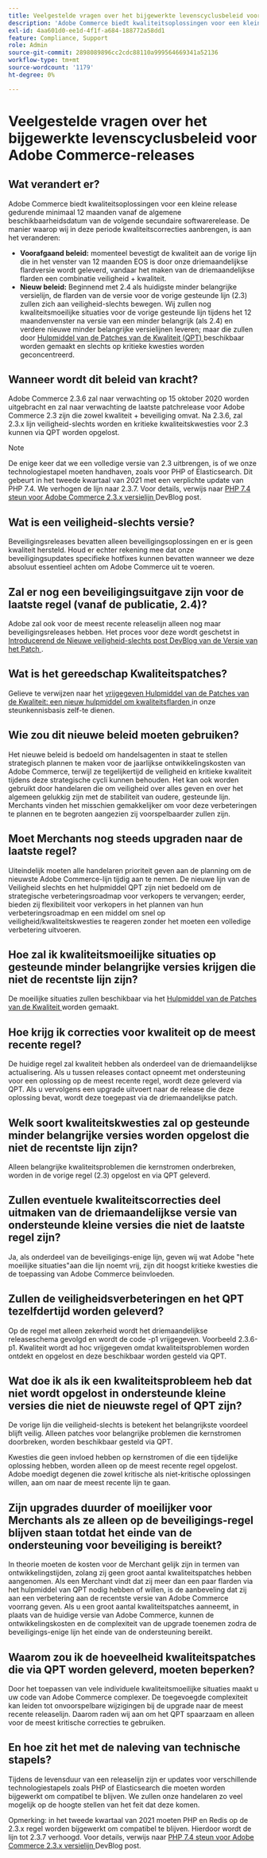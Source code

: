 ```yaml
---
title: Veelgestelde vragen over het bijgewerkte levenscyclusbeleid voor Adobe Commerce-releases
description: 'Adobe Commerce biedt kwaliteitsoplossingen voor een kleine release gedurende minimaal 12 maanden vanaf de algemene beschikbaarheidsdatum van de volgende secundaire softwarerelease. De manier waarop wij in deze periode kwaliteitscorrecties aanbrengen, is aan het veranderen:'
exl-id: 4aa601d0-ee1d-4f1f-a684-188772a58dd1
feature: Compliance, Support
role: Admin
source-git-commit: 2898089896cc2cdc88110a999564669341a52136
workflow-type: tm+mt
source-wordcount: '1179'
ht-degree: 0%

---
```


# Veelgestelde vragen over het bijgewerkte levenscyclusbeleid voor Adobe Commerce-releases

## Wat verandert er?

Adobe Commerce biedt kwaliteitsoplossingen voor een kleine release gedurende minimaal 12 maanden vanaf de algemene beschikbaarheidsdatum van de volgende secundaire softwarerelease. De manier waarop wij in deze periode kwaliteitscorrecties aanbrengen, is aan het veranderen:

* **Voorafgaand beleid:** momenteel bevestigt de kwaliteit aan de vorige lijn die in het venster van 12 maanden EOS is door onze driemaandelijkse flardversie wordt geleverd, vandaar het maken van de driemaandelijkse flarden een combinatie veiligheid + kwaliteit.
* **Nieuw beleid:** Beginnend met 2.4 als huidigste minder belangrijke versielijn, de flarden van de versie voor de vorige gesteunde lijn (2.3) zullen zich aan veiligheid-slechts bewegen. Wij zullen nog kwaliteitsmoeilijke situaties voor de vorige gesteunde lijn tijdens het 12 maandenvenster na versie van een minder belangrijk (als 2.4) en verdere nieuwe minder belangrijke versielijnen leveren; maar die zullen door [ Hulpmiddel van de Patches van de Kwaliteit (QPT) ](https://experienceleague.adobe.com/en/docs/commerce-operations/tools/quality-patches-tool/quality-patches-tool-to-self-serve-quality-patches) beschikbaar worden gemaakt en slechts op kritieke kwesties worden geconcentreerd.

## Wanneer wordt dit beleid van kracht?

Adobe Commerce 2.3.6 zal naar verwachting op 15 oktober 2020 worden uitgebracht en zal naar verwachting de laatste patchrelease voor Adobe Commerce 2.3 zijn die zowel kwaliteit + beveiliging omvat. Na 2.3.6, zal 2.3.x lijn veiligheid-slechts worden en kritieke kwaliteitskwesties voor 2.3 kunnen via QPT worden opgelost.

>[!NOTE]
>
>De enige keer dat we een volledige versie van 2.3 uitbrengen, is of we onze technologiestapel moeten handhaven, zoals voor PHP of Elasticsearch. Dit gebeurt in het tweede kwartaal van 2021 met een verplichte update van PHP 7.4. We verhogen de lijn naar 2.3.7. Voor details, verwijs naar [ PHP 7.4 steun voor Adobe Commerce 2.3.x versielijn ](https://community.magento.com/t5/Magento-DevBlog/PHP-7-4-support-for-Magento-2-3-x-release-line/ba-p/458946) DevBlog post.

## Wat is een veiligheid-slechts versie?

Beveiligingsreleases bevatten alleen beveiligingsoplossingen en er is geen kwaliteit hersteld. Houd er echter rekening mee dat onze beveiligingsupdates specifieke hotfixes kunnen bevatten wanneer we deze absoluut essentieel achten om Adobe Commerce uit te voeren.

## Zal er nog een beveiligingsuitgave zijn voor de laatste regel (vanaf de publicatie, 2.4)?

Adobe zal ook voor de meest recente releaselijn alleen nog maar beveiligingsreleases hebben. Het proces voor deze wordt geschetst in [ Introducerend de Nieuwe veiligheid-slechts post DevBlog van de Versie van het Patch ](https://community.magento.com/t5/Magento-DevBlog/Introducing-the-New-Security-only-Patch-Release/ba-p/141287).

## Wat is het gereedschap Kwaliteitspatches?

Gelieve te verwijzen naar het [ vrijgegeven Hulpmiddel van de Patches van de Kwaliteit: een nieuw hulpmiddel om kwaliteitsflarden ](https://experienceleague.adobe.com/en/docs/commerce-operations/tools/quality-patches-tool/quality-patches-tool-to-self-serve-quality-patches) in onze steunkennisbasis zelf-te dienen.

## Wie zou dit nieuwe beleid moeten gebruiken?

Het nieuwe beleid is bedoeld om handelsagenten in staat te stellen strategisch plannen te maken voor de jaarlijkse ontwikkelingskosten van Adobe Commerce, terwijl ze tegelijkertijd de veiligheid en kritieke kwaliteit tijdens deze strategische cycli kunnen behouden. Het kan ook worden gebruikt door handelaren die om veiligheid over alles geven en over het algemeen gelukkig zijn met de stabiliteit van oudere, gesteunde lijn. Merchants vinden het misschien gemakkelijker om voor deze verbeteringen te plannen en te begroten aangezien zij voorspelbaarder zullen zijn.

## Moet Merchants nog steeds upgraden naar de laatste regel?

Uiteindelijk moeten alle handelaren prioriteit geven aan de planning om de nieuwste Adobe Commerce-lijn tijdig aan te nemen. De nieuwe lijn van de Veiligheid slechts en het hulpmiddel QPT zijn niet bedoeld om de strategische verbeteringsroadmap voor verkopers te vervangen; eerder, bieden zij flexibiliteit voor verkopers in het plannen van hun verbeteringsroadmap en een middel om snel op veiligheid/kwaliteitskwesties te reageren zonder het moeten een volledige verbetering uitvoeren.

## Hoe zal ik kwaliteitsmoeilijke situaties op gesteunde minder belangrijke versies krijgen die niet de recentste lijn zijn?

De moeilijke situaties zullen beschikbaar via het [ Hulpmiddel van de Patches van de Kwaliteit ](https://experienceleague.adobe.com/en/docs/commerce-operations/tools/quality-patches-tool/quality-patches-tool-to-self-serve-quality-patche) worden gemaakt.

## Hoe krijg ik correcties voor kwaliteit op de meest recente regel?

De huidige regel zal kwaliteit hebben als onderdeel van de driemaandelijkse actualisering. Als u tussen releases contact opneemt met ondersteuning voor een oplossing op de meest recente regel, wordt deze geleverd via QPT. Als u vervolgens een upgrade uitvoert naar de release die deze oplossing bevat, wordt deze toegepast via de driemaandelijkse patch.

## Welk soort kwaliteitskwesties zal op gesteunde minder belangrijke versies worden opgelost die niet de recentste lijn zijn?

Alleen belangrijke kwaliteitsproblemen die kernstromen onderbreken, worden in de vorige regel (2.3) opgelost en via QPT geleverd.

## Zullen eventuele kwaliteitscorrecties deel uitmaken van de driemaandelijkse versie van ondersteunde kleine versies die niet de laatste regel zijn?

Ja, als onderdeel van de beveiligings-enige lijn, geven wij wat Adobe &quot;hete moeilijke situaties&quot;aan die lijn noemt vrij, zijn dit hoogst kritieke kwesties die de toepassing van Adobe Commerce beïnvloeden.

## Zullen de veiligheidsverbeteringen en het QPT tezelfdertijd worden geleverd?

Op de regel met alleen zekerheid wordt het driemaandelijkse releaseschema gevolgd en wordt de code -p1 vrijgegeven. Voorbeeld 2.3.6-p1. Kwaliteit wordt ad hoc vrijgegeven omdat kwaliteitsproblemen worden ontdekt en opgelost en deze beschikbaar worden gesteld via QPT.

## Wat doe ik als ik een kwaliteitsprobleem heb dat niet wordt opgelost in ondersteunde kleine versies die niet de nieuwste regel of QPT zijn?

De vorige lijn die veiligheid-slechts is betekent het belangrijkste voordeel blijft veilig. Alleen patches voor belangrijke problemen die kernstromen doorbreken, worden beschikbaar gesteld via QPT.

Kwesties die geen invloed hebben op kernstromen of die een tijdelijke oplossing hebben, worden alleen op de meest recente regel opgelost. Adobe moedigt degenen die zowel kritische als niet-kritische oplossingen willen, aan om naar de meest recente lijn te gaan.

## Zijn upgrades duurder of moeilijker voor Merchants als ze alleen op de beveiligings-regel blijven staan totdat het einde van de ondersteuning voor beveiliging is bereikt?

In theorie moeten de kosten voor de Merchant gelijk zijn in termen van ontwikkelingstijden, zolang zij geen groot aantal kwaliteitspatches hebben aangenomen. Als een Merchant vindt dat zij meer dan een paar flarden via het hulpmiddel van QPT nodig hebben of willen, is de aanbeveling dat zij aan een verbetering aan de recentste versie van Adobe Commerce voorrang geven. Als u een groot aantal kwaliteitspatches aanneemt, in plaats van de huidige versie van Adobe Commerce, kunnen de ontwikkelingskosten en de complexiteit van de upgrade toenemen zodra de beveiligings-enige lijn het einde van de ondersteuning bereikt.

## Waarom zou ik de hoeveelheid kwaliteitspatches die via QPT worden geleverd, moeten beperken?

Door het toepassen van vele individuele kwaliteitsmoeilijke situaties maakt u uw code van Adobe Commerce complexer. De toegevoegde complexiteit kan leiden tot onvoorspelbare wijzigingen bij de upgrade naar de meest recente releaselijn. Daarom raden wij aan om het QPT spaarzaam en alleen voor de meest kritische correcties te gebruiken.

## En hoe zit het met de naleving van technische stapels?

Tijdens de levensduur van een releaselijn zijn er updates voor verschillende technologiestapels zoals PHP of Elasticsearch die moeten worden bijgewerkt om compatibel te blijven. We zullen onze handelaren zo veel mogelijk op de hoogte stellen van het feit dat deze komen.

Opmerking: in het tweede kwartaal van 2021 moeten PHP en Redis op de 2.3.x regel worden bijgewerkt om compatibel te blijven. Hierdoor wordt de lijn tot 2.3.7 verhoogd. Voor details, verwijs naar [ PHP 7.4 steun voor Adobe Commerce 2.3.x versielijn ](https://community.magento.com/t5/Magento-DevBlog/PHP-7-4-support-for-Magento-2-3-x-release-line/ba-p/458946) DevBlog post.
